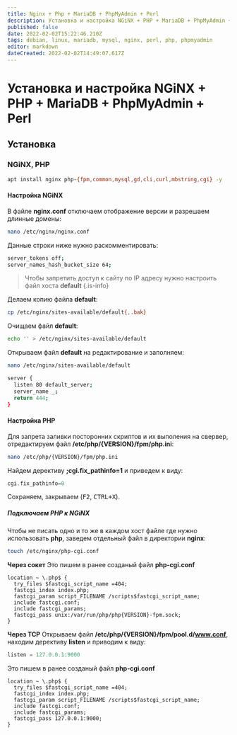```yaml
---
title: Nginx + Php + MariaDB + PhpMyAdmin + Perl
description: Установка и настройка NGiNX + PHP + MariaDB + PhpMyAdmin + Perl на Debian
published: false
date: 2022-02-02T15:22:46.210Z
tags: debian, linux, mariadb, mysql, nginx, perl, php, phpmyadmin
editor: markdown
dateCreated: 2022-02-02T14:49:07.617Z
---
```


# Установка и настройка NGiNX + PHP + MariaDB + PhpMyAdmin + Perl
## Установка
### NGiNX, PHP
```bash
apt install nginx php-{fpm,common,mysql,gd,cli,curl,mbstring,cgi} -y
```
#### Настройка NGiNX
В файле **nginx.conf** отключаем отображение версии и разрешаем длинные домены:
```bash
nano /etc/nginx/nginx.conf
```
Данные строки ниже нужно раскомментировать:
```bash
server_tokens off;
server_names_hash_bucket_size 64;
```
> Чтобы запретить доступ к сайту по IP адресу нужно настроить файл хоста **default**
{.is-info}

Делаем копию файла **default**:
```bash
cp /etc/nginx/sites-available/default{,.bak}
```
Очищаем файл **default**:
```bash
echo '' > /etc/nginx/sites-available/default
```
Открываем файл **default** на редактирование и заполняем:
```bash
nano /etc/nginx/sites-available/default
```
```bash
server {
  listen 80 default_server;
  server_name _;
  return 444;
}
```
#### Настройка PHP
Для запрета заливки посторонних скриптов и их выполения на свервер, отредактируем файл **/etc/php/{VERSION}/fpm/php.ini**:
```bash
nano /etc/php/{VERSION}/fpm/php.ini
```
Найдем дерективу **;cgi.fix_pathinfo=1** и приведем к виду:
```php
cgi.fix_pathinfo=0
```
Сохраняем, закрываем (<kbd>F2</kbd>, <kbd>CTRL+X</kbd>).
##### Подключаем PHP к NGiNX
Чтобы не писать одно и то же в каждом хост файле где нужно использовать **php**, заведем отдельный файл в директории **nginx**:
```bash
touch /etc/nginx/php-cgi.conf
```
**Через сокет**
Это пишем в ранее созданый файл **php-cgi.conf**
```nginx
location ~ \.php$ {
  try_files $fastcgi_script_name =404;
  fastcgi_index index.php;
  fastcgi_param script_FILENAME /scripts$fastcgi_script_name;
  include fastcgi.conf;
  include fastcgi_params;
  fastcgi_pass unix:/var/run/php/php{VERSION}-fpm.sock;
}
```
**Через TCP**
Открываем файл **/etc/php/{VERSION}/fpm/pool.d/www.conf**, находим дерективу **listen** и приводим к виду:
```php
listen = 127.0.0.1:9000
```
Это пишем в ранее созданый файл **php-cgi.conf**
```nginx
location ~ \.php$ {
  try_files $fastcgi_script_name =404;
  fastcgi_index index.php;
  fastcgi_param script_FILENAME /scripts$fastcgi_script_name;
  include fastcgi.conf;
  include fastcgi_params;
  fastcgi_pass 127.0.0.1:9000;
}
```